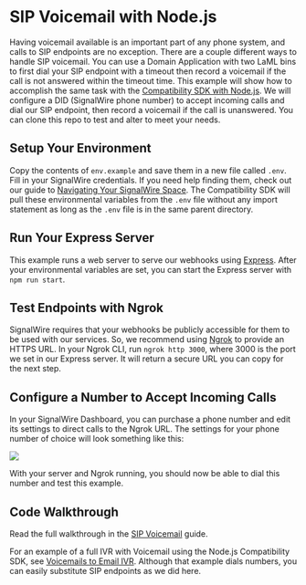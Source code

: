 # SIP Voicemail with Node.js

Having voicemail available is an important part of any phone system, and calls to SIP endpoints are no exception. There are a couple different ways to handle SIP voicemail. You can use a Domain Application with two LaML bins to first dial your SIP endpoint with a timeout then record a voicemail if the call is not answered within the timeout time. This example will show how to accomplish the same task with the [Compatibility SDK with Node.js](https://docs.signalwire.com/reference/compatibility-sdks/v3/#compatibility-rest-api-client-libraries-and-sdks-nodejs). We will configure a DID (SignalWire phone number) to accept incoming calls and dial our SIP endpoint, then record a voicemail if the call is unanswered. You can clone this repo to test and alter to meet your needs.

## Setup Your Environment

Copy the contents of `env.example` and save them in a new file called `.env`. Fill in your SignalWire credentials. If you need help finding them, check out our guide to [Navigating Your SignalWire Space](https://developer.signalwire.com/guides/navigating-your-space#api). The Compatibility SDK will pull these environmental variables from the `.env` file without any import statement as long as the `.env` file is in the same parent directory.

## Run Your Express Server

This example runs a web server to serve our webhooks using [Express](https://expressjs.com/en/starter/installing.html). After your environmental variables are set, you can start the Express server with `npm run start`.

## Test Endpoints with Ngrok

SignalWire requires that your webhooks be publicly accessible for them to be used with our services. So, we recommend using [Ngrok](https://ngrok.com/download) to provide an HTTPS URL. In your Ngrok CLI, run `ngrok http 3000`, where 3000 is the port we set in our Express server. It will return a secure URL you can copy for the next step.

## Configure a Number to Accept Incoming Calls

In your SignalWire Dashboard, you can purchase a phone number and edit its settings to direct calls to the Ngrok URL. The settings for your phone number of choice will look something like this:

![](./screenshot)

With your server and Ngrok running, you should now be able to dial this number and test this example.

## Code Walkthrough

Read the full walkthrough in the [SIP Voicemail]() guide.

For an example of a full IVR with Voicemail using the Node.js Compatibility SDK, see [Voicemails to Email IVR](../Voicemails%20to%20Email%20IVR%20with%20NodeJS/). Although that example dials numbers, you can easily substitute SIP endpoints as we did here.
